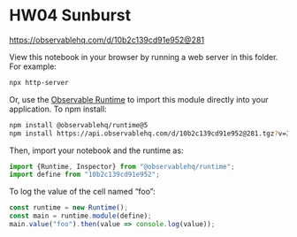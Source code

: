 # HW04 Sunburst

https://observablehq.com/d/10b2c139cd91e952@281

View this notebook in your browser by running a web server in this folder. For
example:

~~~sh
npx http-server
~~~

Or, use the [Observable Runtime](https://github.com/observablehq/runtime) to
import this module directly into your application. To npm install:

~~~sh
npm install @observablehq/runtime@5
npm install https://api.observablehq.com/d/10b2c139cd91e952@281.tgz?v=3
~~~

Then, import your notebook and the runtime as:

~~~js
import {Runtime, Inspector} from "@observablehq/runtime";
import define from "10b2c139cd91e952";
~~~

To log the value of the cell named “foo”:

~~~js
const runtime = new Runtime();
const main = runtime.module(define);
main.value("foo").then(value => console.log(value));
~~~
